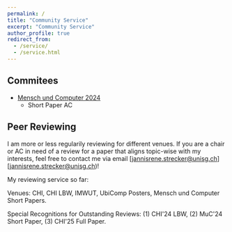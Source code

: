 ```yaml
---
permalink: /
title: "Community Service"
excerpt: "Community Service"
author_profile: true
redirect_from: 
  - /service/
  - /service.html
---
```


## Commitees

- [Mensch und Computer 2024](https://muc2024.mensch-und-computer.de/en/program-committee/)
    - Short Paper AC

## Peer Reviewing

I am more or less regularily reviewing for different venues. If you are a chair or AC in need of a review for a paper that aligns topic-wise with my interests, feel free to contact me via email [jannisrene.strecker@unisg.ch][jannisrene.strecker@unisg.ch)!

My reviewing service so far:

Venues: CHI, CHI LBW, IMWUT, UbiComp Posters, Mensch und Computer Short Papers.

Special Recognitions for Outstanding Reviews: (1) CHI'24 LBW, (2) MuC'24 Short Paper, (3) CHI'25 Full Paper.